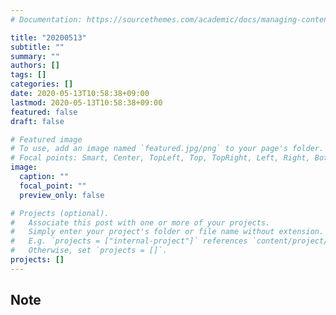 ```yaml
---
# Documentation: https://sourcethemes.com/academic/docs/managing-content/

title: "20200513"
subtitle: ""
summary: ""
authors: []
tags: []
categories: []
date: 2020-05-13T10:58:38+09:00
lastmod: 2020-05-13T10:58:38+09:00
featured: false
draft: false

# Featured image
# To use, add an image named `featured.jpg/png` to your page's folder.
# Focal points: Smart, Center, TopLeft, Top, TopRight, Left, Right, BottomLeft, Bottom, BottomRight.
image:
  caption: ""
  focal_point: ""
  preview_only: false

# Projects (optional).
#   Associate this post with one or more of your projects.
#   Simply enter your project's folder or file name without extension.
#   E.g. `projects = ["internal-project"]` references `content/project/deep-learning/index.md`.
#   Otherwise, set `projects = []`.
projects: []
---
```

## Note


